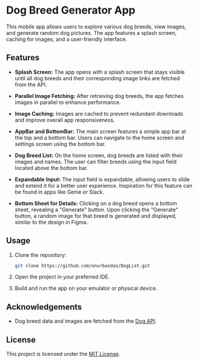 # Dog Breed Generator App

This mobile app allows users to explore various dog breeds, view images, and generate random dog pictures. The app features a splash screen, caching for images, and a user-friendly interface.

## Features

- **Splash Screen:** The app opens with a splash screen that stays visible until all dog breeds and their corresponding image links are fetched from the API.

- **Parallel Image Fetching:** After retrieving dog breeds, the app fetches images in parallel to enhance performance.

- **Image Caching:** Images are cached to prevent redundant downloads and improve overall app responsiveness.

- **AppBar and BottomBar:** The main screen features a simple app bar at the top and a bottom bar. Users can navigate to the home screen and settings screen using the bottom bar.

- **Dog Breed List:** On the home screen, dog breeds are listed with their images and names. The user can filter breeds using the input field located above the bottom bar.

- **Expandable Input:** The input field is expandable, allowing users to slide and extend it for a better user experience. Inspiration for this feature can be found in apps like Genie or Slack.

- **Bottom Sheet for Details:** Clicking on a dog breed opens a bottom sheet, revealing a "Generate" button. Upon clicking the "Generate" button, a random image for that breed is generated and displayed, similar to the design in Figma.


## Usage

1. Clone the repository:

    ```bash
    git clone https://github.com/onurbasdas/DogList.git
    ```

2. Open the project in your preferred IDE.

3. Build and run the app on your emulator or physical device.

## Acknowledgements

- Dog breed data and images are fetched from the [Dog API](https://dog.ceo/dog-api/).

## License

This project is licensed under the [MIT License](LICENSE).
